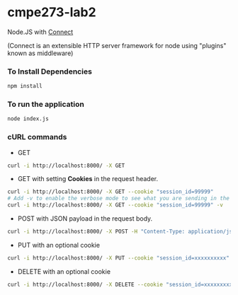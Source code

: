 cmpe273-lab2
============

Node.JS with [Connect]

(Connect is an extensible HTTP server framework for node using "plugins" known as middleware)

### To Install Dependencies ###

```sh
npm install
```

### To run the application
```sh
node index.js
```

### cURL commands

* GET
```sh
curl -i http://localhost:8000/ -X GET
```

* GET with setting **Cookies** in the request header.
```sh
curl -i http://localhost:8000/ -X GET --cookie "session_id=99999"
# Add -v to enable the verbose mode to see what you are sending in the request header.
curl -i http://localhost:8000/ -X GET --cookie "session_id=99999" -v
```

* POST with JSON payload in the request body.
```sh
curl -i http://localhost:8000/ -X POST -H "Content-Type: application/json" -d '{ "name" : "Foo" }'
```

* PUT with an optional cookie
```sh
curl -i http://localhost:8000/ -X PUT --cookie "session_id=xxxxxxxxxx"
```

* DELETE with an optional cookie
```sh
curl -i http://localhost:8000/ -X DELETE --cookie "session_id=xxxxxxxxxx"
```

[Connect]:http://www.senchalabs.org/connect/
